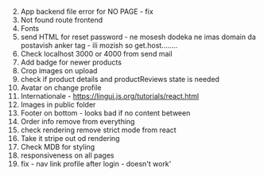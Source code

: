2. App backend file error for NO PAGE - fix
3. Not found route frontend
4. Fonts
5. send HTML for reset password - ne mosesh dodeka ne imas domain da postavish anker tag - ili mozish so get.host........
6. Check localhost 3000 or 4000 from send mail
7. Add badge for newer products
8. Crop images on upload
9. check if product details and productReviews state is needed
10. Avatar on change profile
11. Internationale - https://lingui.js.org/tutorials/react.html
12. Images in public folder
13. Footer on bottom - looks bad if no content between
14. Order info remove from everything
15. check rendering remove strict mode from react
16. Take it stripe out od rendering
17. Check MDB for styling
18. responsiveness on all pages
19. fix - nav link profile after login - doesn't work'
